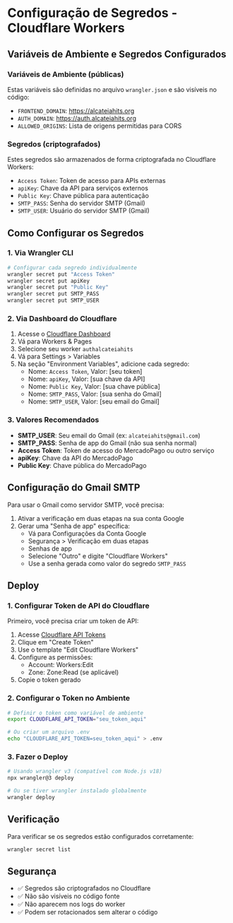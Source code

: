 # Configuração de Segredos - Cloudflare Workers

## Variáveis de Ambiente e Segredos Configurados

### Variáveis de Ambiente (públicas)
Estas variáveis são definidas no arquivo `wrangler.json` e são visíveis no código:

- `FRONTEND_DOMAIN`: https://alcateiahits.org
- `AUTH_DOMAIN`: https://auth.alcateiahits.org  
- `ALLOWED_ORIGINS`: Lista de origens permitidas para CORS

### Segredos (criptografados)
Estes segredos são armazenados de forma criptografada no Cloudflare Workers:

- `Access Token`: Token de acesso para APIs externas
- `apiKey`: Chave da API para serviços externos
- `Public Key`: Chave pública para autenticação
- `SMTP_PASS`: Senha do servidor SMTP (Gmail)
- `SMTP_USER`: Usuário do servidor SMTP (Gmail)

## Como Configurar os Segredos

### 1. Via Wrangler CLI

```bash
# Configurar cada segredo individualmente
wrangler secret put "Access Token"
wrangler secret put apiKey
wrangler secret put "Public Key"
wrangler secret put SMTP_PASS
wrangler secret put SMTP_USER
```

### 2. Via Dashboard do Cloudflare

1. Acesse o [Cloudflare Dashboard](https://dash.cloudflare.com/)
2. Vá para Workers & Pages
3. Selecione seu worker `authalcateiahits`
4. Vá para Settings > Variables
5. Na seção "Environment Variables", adicione cada segredo:
   - Nome: `Access Token`, Valor: [seu token]
   - Nome: `apiKey`, Valor: [sua chave da API]
   - Nome: `Public Key`, Valor: [sua chave pública]
   - Nome: `SMTP_PASS`, Valor: [sua senha do Gmail]
   - Nome: `SMTP_USER`, Valor: [seu email do Gmail]

### 3. Valores Recomendados

- **SMTP_USER**: Seu email do Gmail (ex: `alcateiahits@gmail.com`)
- **SMTP_PASS**: Senha de app do Gmail (não sua senha normal)
- **Access Token**: Token de acesso do MercadoPago ou outro serviço
- **apiKey**: Chave da API do MercadoPago
- **Public Key**: Chave pública do MercadoPago

## Configuração do Gmail SMTP

Para usar o Gmail como servidor SMTP, você precisa:

1. Ativar a verificação em duas etapas na sua conta Google
2. Gerar uma "Senha de app" específica:
   - Vá para Configurações da Conta Google
   - Segurança > Verificação em duas etapas
   - Senhas de app
   - Selecione "Outro" e digite "Cloudflare Workers"
   - Use a senha gerada como valor do segredo `SMTP_PASS`

## Deploy

### 1. Configurar Token de API do Cloudflare

Primeiro, você precisa criar um token de API:

1. Acesse [Cloudflare API Tokens](https://dash.cloudflare.com/profile/api-tokens)
2. Clique em "Create Token"
3. Use o template "Edit Cloudflare Workers" 
4. Configure as permissões:
   - Account: Workers:Edit
   - Zone: Zone:Read (se aplicável)
5. Copie o token gerado

### 2. Configurar o Token no Ambiente

```bash
# Definir o token como variável de ambiente
export CLOUDFLARE_API_TOKEN="seu_token_aqui"

# Ou criar um arquivo .env
echo "CLOUDFLARE_API_TOKEN=seu_token_aqui" > .env
```

### 3. Fazer o Deploy

```bash
# Usando wrangler v3 (compatível com Node.js v18)
npx wrangler@3 deploy

# Ou se tiver wrangler instalado globalmente
wrangler deploy
```

## Verificação

Para verificar se os segredos estão configurados corretamente:

```bash
wrangler secret list
```

## Segurança

- ✅ Segredos são criptografados no Cloudflare
- ✅ Não são visíveis no código fonte
- ✅ Não aparecem nos logs do worker
- ✅ Podem ser rotacionados sem alterar o código